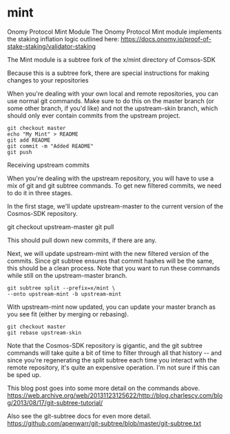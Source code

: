 # mint
Onomy Protocol Mint Module
The Onomy Protocol Mint module implements the staking inflation logic outlined here: 
https://docs.onomy.io/proof-of-stake-staking/validator-staking

The Mint module is a subtree fork of the x/mint directory of Comsos-SDK

Because this is a subtree fork, there are special instructions for making changes to your repositories

When you're dealing with your own local and remote repositories, you can use normal git commands. Make sure to do this on the master branch (or some other branch, if you'd like) and not the upstream-skin branch, which should only ever contain commits from the upstream project.
```
git checkout master
echo "My Mint" > README
git add README
git commit -m "Added README"
git push
```
Receiving upstream commits

When you're dealing with the upstream repository, you will have to use a mix of git and git subtree commands. To get new filtered commits, we need to do it in three stages.

In the first stage, we'll update upstream-master to the current version of the Cosmos-SDK repository.

git checkout upstream-master
git pull

This should pull down new commits, if there are any.

Next, we will update upstream-mint with the new filtered version of the commits. Since git subtree ensures that commit hashes will be the same, this should be a clean process. Note that you want to run these commands while still on the upstream-master branch.
```
git subtree split --prefix=x/mint \
--onto upstream-mint -b upstream-mint
```
With upstream-mint now updated, you can update your master branch as you see fit (either by merging or rebasing).
```
git checkout master
git rebase upstream-skin
```
Note that the Cosmos-SDK repository is gigantic, and the git subtree commands will take quite a bit of time to filter through all that history -- and since you're regenerating the split subtree each time you interact with the remote repository, it's quite an expensive operation. I'm not sure if this can be sped up.

This blog post goes into some more detail on the commands above.
https://web.archive.org/web/20131123125622/http://blog.charlescy.com/blog/2013/08/17/git-subtree-tutorial/

Also see the git-subtree docs for even more detail.
https://github.com/apenwarr/git-subtree/blob/master/git-subtree.txt
